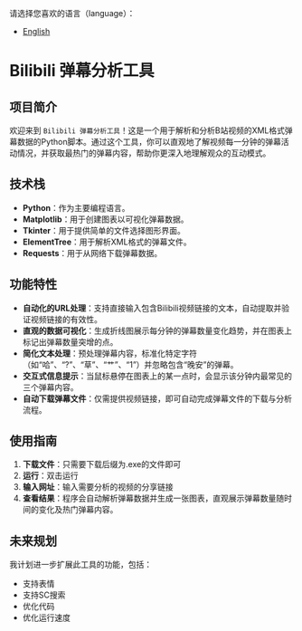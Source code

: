 
请选择您喜欢的语言（language）：

- [English](README-en.md)
# Bilibili 弹幕分析工具

## 项目简介
欢迎来到 `Bilibili 弹幕分析工具`！这是一个用于解析和分析B站视频的XML格式弹幕数据的Python脚本。通过这个工具，你可以直观地了解视频每一分钟的弹幕活动情况，并获取最热门的弹幕内容，帮助你更深入地理解观众的互动模式。

## 技术栈
- **Python**：作为主要编程语言。
- **Matplotlib**：用于创建图表以可视化弹幕数据。
- **Tkinter**：用于提供简单的文件选择图形界面。
- **ElementTree**：用于解析XML格式的弹幕文件。
- **Requests**：用于从网络下载弹幕数据。

## 功能特性
- **自动化的URL处理**：支持直接输入包含Bilibili视频链接的文本，自动提取并验证视频链接的有效性。
- **直观的数据可视化**：生成折线图展示每分钟的弹幕数量变化趋势，并在图表上标记出弹幕数量突增的点。
- **简化文本处理**：预处理弹幕内容，标准化特定字符（如“哈”、“?”、“草”、“艹”、“1”）并忽略包含“晚安”的弹幕。
- **交互式信息提示**：当鼠标悬停在图表上的某一点时，会显示该分钟内最常见的三个弹幕内容。
- **自动下载弹幕文件**：仅需提供视频链接，即可自动完成弹幕文件的下载与分析流程。

## 使用指南
1. **下载文件**：只需要下载后缀为.exe的文件即可
2. **运行**：双击运行
3. **输入网址**：输入需要分析的视频的分享链接
4. **查看结果**：程序会自动解析弹幕数据并生成一张图表，直观展示弹幕数量随时间的变化及热门弹幕内容。

## 未来规划
我计划进一步扩展此工具的功能，包括：
-  支持表情
-  支持SC搜索
-  优化代码
-  优化运行速度
